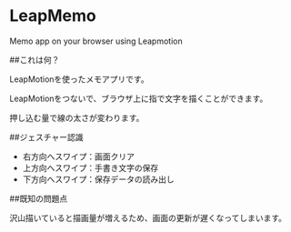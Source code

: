 # LeapMemo
Memo app on your browser using Leapmotion

##これは何？

LeapMotionを使ったメモアプリです。

LeapMotionをつないで、ブラウザ上に指で文字を描くことができます。

押し込む量で線の太さが変わります。

##ジェスチャー認識

* 右方向へスワイプ：画面クリア
* 上方向へスワイプ：手書き文字の保存
* 下方向へスワイプ：保存データの読み出し

##既知の問題点

沢山描いていると描画量が増えるため、画面の更新が遅くなってしまいます。
